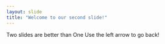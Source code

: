 ```yaml
---
layout: slide
title: "Welcome to our second slide!"
---
```

Two slides are better than One
Use the left arrow to go back!
